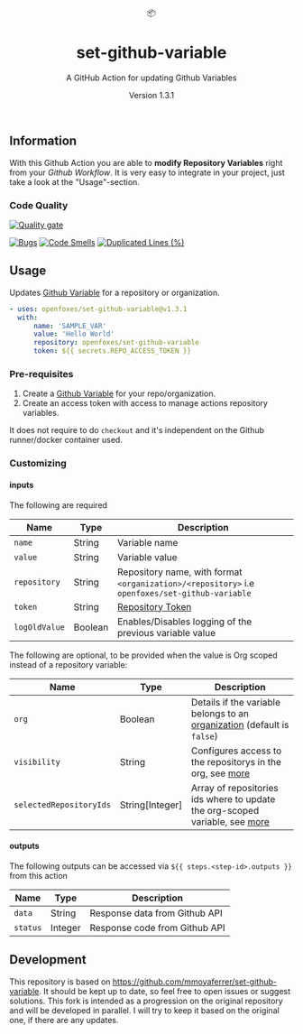 <div align="center">
  📦
</div>
<h1 align="center">
    set-github-variable
</h1>

<p align="center">
   A GitHub Action for updating Github Variables
</p>

<p align="center">
   Version 1.3.1
</p>

<br />

## Information

With this Github Action you are able to **modify Repository Variables** right from your _Github Workflow_.
It is very easy to integrate in your project, just take a look at the "Usage"-section.

### Code Quality

[![Quality gate](https://sonarcloud.io/api/project_badges/quality_gate?project=OpenFoxes_set-github-variable)](https://sonarcloud.io/summary/new_code?id=OpenFoxes_set-github-variable)

[![Bugs](https://sonarcloud.io/api/project_badges/measure?project=OpenFoxes_set-github-variable&metric=bugs)](https://sonarcloud.io/summary/new_code?id=OpenFoxes_set-github-variable)
[![Code Smells](https://sonarcloud.io/api/project_badges/measure?project=OpenFoxes_set-github-variable&metric=code_smells)](https://sonarcloud.io/summary/new_code?id=OpenFoxes_set-github-variable)
[![Duplicated Lines (%)](https://sonarcloud.io/api/project_badges/measure?project=OpenFoxes_set-github-variable&metric=duplicated_lines_density)](https://sonarcloud.io/summary/new_code?id=OpenFoxes_set-github-variable)

## Usage

Updates [Github Variable](https://docs.github.com/en/actions/learn-github-actions/variables#creating-configuration-variables-for-a-repository) for a repository or organization.

```YAML
- uses: openfoxes/set-github-variable@v1.3.1
  with:
      name: 'SAMPLE_VAR'
      value: 'Hello World'
      repository: openfoxes/set-github-variable
      token: ${{ secrets.REPO_ACCESS_TOKEN }}
```

### Pre-requisites

1. Create a [Github Variable](https://docs.github.com/en/actions/learn-github-actions/variables#creating-configuration-variables-for-a-repository) for your repo/organization.
2. Create an access token with access to manage actions repository variables.

It does not require to do `checkout` and it's independent on the Github runner/docker container used.

### Customizing

#### inputs

The following are required

| Name          | Type    | Description                                                                                                     |
| ------------- | ------- | --------------------------------------------------------------------------------------------------------------- |
| `name`        | String  | Variable name                                                                                                   |
| `value`       | String  | Variable value                                                                                                  |
| `repository`  | String  | Repository name, with format `<organization>/<repository>` i.e `openfoxes/set-github-variable`                  |
| `token`       | String  | [Repository Token](https://docs.github.com/en/github/authenticating-to-github/creating-a-personal-access-token) |
| `logOldValue` | Boolean | Enables/Disables logging of the previous variable value                                                         |

The following are optional, to be provided when the value is Org scoped instead of a repository variable:

| Name                    | Type            | Description                                                                                                                                                                            |
| ----------------------- | --------------- | -------------------------------------------------------------------------------------------------------------------------------------------------------------------------------------- |
| `org`                   | Boolean         | Details if the variable belongs to an [organization](https://docs.github.com/en/github/setting-up-and-managing-organizations-and-teams/about-organizations) (default is `false`)       |
| `visibility`            | String          | Configures access to the repositorys in the org, see [more](https://docs.github.com/en/rest/actions/variables?apiVersion=2022-11-28#update-an-organization-variable)                   |
| `selectedRepositoryIds` | String[Integer] | Array of repositories ids where to update the org-scoped variable, see [more](https://docs.github.com/en/rest/actions/variables?apiVersion=2022-11-28#update-an-organization-variable) |

#### outputs

The following outputs can be accessed via `${{ steps.<step-id>.outputs }}` from this action

| Name     | Type    | Description                   |
| -------- | ------- | ----------------------------- |
| `data`   | String  | Response data from Github API |
| `status` | Integer | Response code from Github API |

## Development

This repository is based on https://github.com/mmoyaferrer/set-github-variable.
It should be kept up to date, so feel free to open issues or suggest solutions.
This fork is intended as a progression on the original repository and will be developed in parallel.
I will try to keep it based on the original one, if there are any updates.
